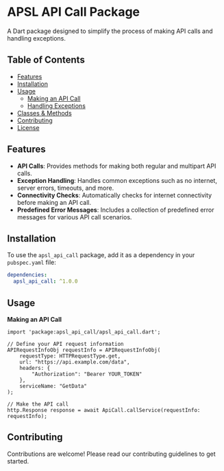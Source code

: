 # APSL API Call Package

A Dart package designed to simplify the process of making API calls and handling exceptions.

## Table of Contents

- [Features](#features)
- [Installation](#installation)
- [Usage](#usage)
  - [Making an API Call](#making-an-api-call)
  - [Handling Exceptions](#handling-exceptions)
- [Classes & Methods](#classes--methods)
- [Contributing](#contributing)
- [License](#license)

## Features

- **API Calls**: Provides methods for making both regular and multipart API calls.
- **Exception Handling**: Handles common exceptions such as no internet, server errors, timeouts, and more.
- **Connectivity Checks**: Automatically checks for internet connectivity before making an API call.
- **Predefined Error Messages**: Includes a collection of predefined error messages for various API call scenarios.

## Installation

To use the `apsl_api_call` package, add it as a dependency in your `pubspec.yaml` file:

```yaml
dependencies:
  apsl_api_call: ^1.0.0
```


## Usage

**Making an API Call**

```
import 'package:apsl_api_call/apsl_api_call.dart';

// Define your API request information
APIRequestInfoObj requestInfo = APIRequestInfoObj(
    requestType: HTTPRequestType.get,
    url: "https://api.example.com/data",
    headers: {
        "Authorization": "Bearer YOUR_TOKEN"
    },
    serviceName: "GetData"
);

// Make the API call
http.Response response = await ApiCall.callService(requestInfo: requestInfo);
```


## Contributing
Contributions are welcome! Please read our contributing guidelines to get started.

